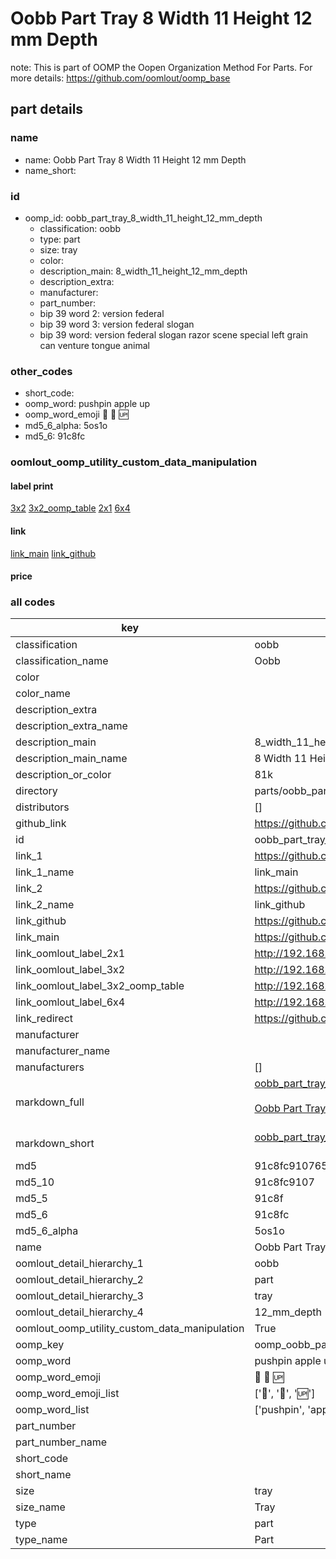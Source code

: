 # Oobb Part Tray 8 Width 11 Height 12 mm Depth  

note: This is part of OOMP the Oopen Organization Method For Parts. For more details: https://github.com/oomlout/oomp_base

##  part details
  







### name
* name: Oobb Part Tray 8 Width 11 Height 12 mm Depth
* name_short: 
### id
* oomp_id: oobb_part_tray_8_width_11_height_12_mm_depth
  * classification: oobb
  * type: part
  * size: tray
  * color: 
  * description_main: 8_width_11_height_12_mm_depth
  * description_extra: 
  * manufacturer: 
  * part_number: 
  * bip 39 word 2: version federal
  * bip 39 word 3: version federal slogan
  * bip 39 word: version federal slogan razor scene special left grain can venture tongue animal

### other_codes
* short_code: 
* oomp_word: pushpin apple up
* oomp_word_emoji :pushpin: :apple: :up:
* md5_6_alpha: 5os1o
* md5_6: 91c8fc






### oomlout_oomp_utility_custom_data_manipulation
#### label print
[3x2](http://192.168.1.245:1112/?label=oomp%205os1o)
[3x2_oomp_table](http://192.168.1.108:1112/?label=oomp%205os1o)
[2x1](http://192.168.1.242:1112/?label=oomp%205os1o)
[6x4](http://192.168.1.55:1112/?label=oomp%205os1o)    

#### link

[link_main](https://github.com/oomlout/oomlout_oomp_version_1_messy/tree/main/parts/oobb_part_tray_8_width_11_height_12_mm_depth) [link_github](https://github.com/oomlout/oomlout_oomp_version_1_messy/tree/main/parts/oobb_part_tray_8_width_11_height_12_mm_depth)                             

#### price







### all codes 
| key | value |  
| --- | --- |  
| classification | oobb |  
| classification_name | Oobb |  
| color |  |  
| color_name |  |  
| description_extra |  |  
| description_extra_name |  |  
| description_main | 8_width_11_height_12_mm_depth |  
| description_main_name | 8 Width 11 Height 12 mm Depth |  
| description_or_color | 81k |  
| directory | parts/oobb_part_tray_8_width_11_height_12_mm_depth |  
| distributors | [] |  
| github_link | https://github.com/oomlout/oomlout_oomp_part_src/tree/main/parts/oobb_part_tray_8_width_11_height_12_mm_depth |  
| id | oobb_part_tray_8_width_11_height_12_mm_depth |  
| link_1 | https://github.com/oomlout/oomlout_oomp_version_1_messy/tree/main/parts/oobb_part_tray_8_width_11_height_12_mm_depth |  
| link_1_name | link_main |  
| link_2 | https://github.com/oomlout/oomlout_oomp_version_1_messy/tree/main/parts/oobb_part_tray_8_width_11_height_12_mm_depth |  
| link_2_name | link_github |  
| link_github | https://github.com/oomlout/oomlout_oomp_version_1_messy/tree/main/parts/oobb_part_tray_8_width_11_height_12_mm_depth |  
| link_main | https://github.com/oomlout/oomlout_oomp_version_1_messy/tree/main/parts/oobb_part_tray_8_width_11_height_12_mm_depth |  
| link_oomlout_label_2x1 | http://192.168.1.242:1112/?label=oomp%205os1o |  
| link_oomlout_label_3x2 | http://192.168.1.245:1112/?label=oomp%205os1o |  
| link_oomlout_label_3x2_oomp_table | http://192.168.1.108:1112/?label=oomp%205os1o |  
| link_oomlout_label_6x4 | http://192.168.1.55:1112/?label=oomp%205os1o |  
| link_redirect | https://github.com/oomlout/oomlout_oomp_version_1_messy/tree/main/parts/oobb_part_tray_8_width_11_height_12_mm_depth |  
| manufacturer |  |  
| manufacturer_name |  |  
| manufacturers | [] |  
| markdown_full | [oobb_part_tray_8_width_11_height_12_mm_depth](none)<br>[](none)<br>[Oobb Part Tray 8 Width 11 Height 12 Mm Depth](none)<br><br> |  
| markdown_short | [oobb_part_tray_8_width_11_height_12_mm_depth](none)<br><br> |  
| md5 | 91c8fc9107658fe743e04b2b97d51f96 |  
| md5_10 | 91c8fc9107 |  
| md5_5 | 91c8f |  
| md5_6 | 91c8fc |  
| md5_6_alpha | 5os1o |  
| name | Oobb Part Tray 8 Width 11 Height 12 mm Depth |  
| oomlout_detail_hierarchy_1 | oobb |  
| oomlout_detail_hierarchy_2 | part |  
| oomlout_detail_hierarchy_3 | tray |  
| oomlout_detail_hierarchy_4 | 12_mm_depth |  
| oomlout_oomp_utility_custom_data_manipulation | True |  
| oomp_key | oomp_oobb_part_tray_8_width_11_height_12_mm_depth |  
| oomp_word | pushpin apple up |  
| oomp_word_emoji | :pushpin: :apple: :up: |  
| oomp_word_emoji_list | [':pushpin:', ':apple:', ':up:'] |  
| oomp_word_list | ['pushpin', 'apple', 'up'] |  
| part_number |  |  
| part_number_name |  |  
| short_code |  |  
| short_name |  |  
| size | tray |  
| size_name | Tray |  
| type | part |  
| type_name | Part |  
